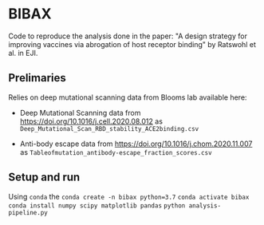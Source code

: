 # BIBAX
Code to reproduce the analysis done in the paper: "A design strategy for improving vaccines via abrogation of host receptor binding" by Ratswohl et al. in EJI.


## Prelimaries
Relies on deep mutational scanning data from Blooms lab available here:

- Deep Mutational Scanning data from https://doi.org/10.1016/j.cell.2020.08.012 as `Deep_Mutational_Scan_RBD_stability_ACE2binding.csv`

- Anti-body escape data from https://doi.org/10.1016/j.chom.2020.11.007 as `Tableofmutation_antibody-escape_fraction_scores.csv`

## Setup and run
Using `conda` the 
`conda create -n bibax python=3.7`
`conda activate bibax`
`conda install numpy scipy matplotlib pandas`
`python analysis-pipeline.py`
